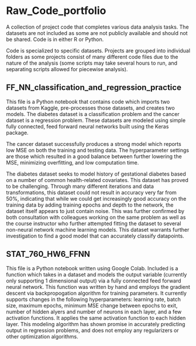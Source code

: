 # Raw_Code_portfolio
A collection of project code that completes various data analysis tasks. The datasets are not included as some are not publicly available and should not be shared. Code is in either R or Python.

Code is specialized to specific datasets. Projects are grouped into individual folders as some projects consist of many different code files due to the nature of the analysis (some scripts may take several hours to run, and separating scripts allowed for piecewise analysis).

## FF_NN_classification_and_regression_practice

This file is a Python notebook that contains code which imports two datasets from Kaggle, pre-processes those datasets, and creates two models. The diabetes dataset is a classification problem and the cancer dataset is a regression problem. These datasets are modeled using simple fully connected, feed forward neural networks built using the Keras package. 

The cancer dataset successfully produces a strong model which reports low MSE on both the training and testing data. The hyperparameter settings are those which resulted in a good balance between further lowering the MSE, minimizing overfitting, and low computation time. 

The diabetes dataset seeks to model history of gestational diabetes based on a number of common health-related covariates. This dataset has proved to be challenging. Through many different iterations and data transformations, this dataset could not result in accuracy very far from 50%, indicating that while we could get increasingly good accuracy on the training data by adding training epochs and depth to the network, the dataset itself appears to just contain noise. This was further confirmed by both consultation with colleagues working on the same problem as well as the course instructor who further attempted fitting the dataset to several non-neural network machine learning models. This dataset warrants further investigation to find a good model that can accurately classify datapoints. 

## STAT_760_HW6_FFNN

This file is a Python notebook written using Google Colab. Included is a function which takes in a dataset and models the output variable (currently only supporting 1 dimensional output) via a fully connected feed forward neural network. This function was written by hand and employs the gradient descent via backpropogation algorithm for training parameters. It currently supports changes in the following hyperparameters: learning rate, batch size, maximum epochs, minimum MSE change between epochs to exit, number of hidden alyers and number of neurons in each layer, and a few activation functions. It applies the same activation function to each hidden layer. This modeling algorithm has shown promise in accurately predicting output in regression problems, and does not employ any regularizers or other optimization algorithms. 

